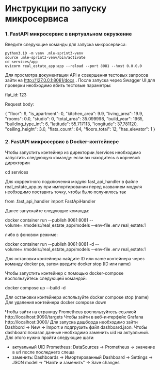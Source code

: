 # Инструкции по запуску микросервиса

### 1. FastAPI микросервис в виртуальном окружение

Введите следующие команды для запуска микросервиса:
```
python3.10 -m venv .mle-sprint3-venv
source .mle-sprint3-venv/bin/activate
cd services/app
uvicorn real_estate_app:app --reload --port 8081 --host 0.0.0.0
```
Для просмотра документации API и совершения тестовых запросов зайти на http://127.0.0.1:8081/docs .
После запуска через Swagger UI для проверки необходимо вбить тестовые параметры:

flat_id: 123

Request body:

{
"floor": 9,
"is_apartment": 0,
"kitchen_area": 9.9,
"living_area": 19.9,
"rooms": 0.0,
"studio": 0,
"total_area": 35.099998,
"build_year": 1965,
"building_type_int": 6,
"latitude": 55.717113,
"longitude": 37.781120,
"ceiling_height": 3.0,
"flats_count": 84,
"floors_total": 12,
"has_elevator": 1
}


### 2. FastAPI микросервис в Docker-контейнере
Чтобы запустить контейнер из директории /services необходимо запустить следующую команду:
если вы находитесь в корневой директории 

cd services

Для корректного подключения модуля fast_api_handler в файле real_estate_app.py при импортировании перед названием модуля необходимо поставить точку, чтобы было получилось так 

from .fast_api_handler import FastApiHandler

Далее запускайте следующие команды:

docker container run --publish 8081:8081 --volume=./models:/real_estate_app/models   --env-file .env real_estate:1

либо в фоновом режиме:

docker container run --publish 8081:8081 -d --volume=./models:/real_estate_app/models   --env-file .env real_estate:1

Для остановки контейнера найдите ID или name контейнера через команду docker ps, затем введите docker stop (ID или name)

Чтобы запустить контейнер с помощью docker-compose воспользуйтесь следующей командой:

docker compose up --build -d

Для остановки контейнера используйте docker compose stop (name)
Для удаления контейнера docker compose down

Чтобы зайти на страницу Prometheus воспользуйтесь ссылкой http://localhost:9090/targets
Чтобы зайти в веб-интерфейс Grafana http://localhost:3000/
Для запуска дашборда необходимо зайти Dashbord -> New -> Import и подгрузить файл dashboard.json. Чтобы dashboard показал данные необходимо заменить uid на актуальный. Для этого нужно пройти следующие шаги:

- актуальный UID Prometheus: DataSources -> Prometheus -> значение в url после последнего слеша
- заменить: Dashboards -> Имортированный Dashboard -> Settings -> JSON model -> "Найти и заменить" -> Save changes
